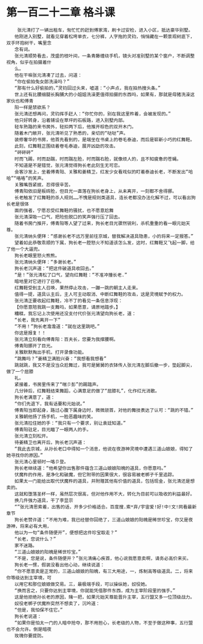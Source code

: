 # 第一百二十二章 格斗课
        张元清打了一辆出租车，匆忙忙的赶到傅家湾，刷卡过安检，进入小区，抵达豪华别墅。
       他刚进入别墅，就看见穿着松垮单衣，七分裤，人字拖的灵钧，悄悄藏在一颗景观树底下，双手环抱树干，嘴里念
       念有词。
       张元清顺势看去，茂盛的枝叶间，一条青藤缠绕手机，镜头对准别墅的某个窗户，不断调整视角，似乎在拍摄着什
       么。
       他在干嘛张元清凑了过去，问道：
       “你在偷拍兔女郎洗澡吗？”
       “那有什么好偷拍的，”灵钧回过头来，嘘道：“小声点，我在拍热搜头条。”
       世上还有比腰细腿长胸脯大的小姐姐洗澡更值得拍摄的东西吗，如果有，那就是母猪洗澡这家伙也和傅青
       阳一样是禁欲系？
       张元清还想再问，灵钧挥手赶人：“你忙你的，别在我这里杵着，会被发现的。”
       他只好转身，沿着铺设在草坪的石板路，进入别墅内部。
       轻车熟路的来书房外，轻扣两下后，他推开棕色的双开木门。
       随着木门敞开，张元清听见了熟悉的，亲切的“哒哒”声。
       装修奢华的书房，他首先看到的，是端坐在书桌上的卷毛泰迪，而后是崭新小巧的红舞鞋。
       此刻，红舞鞋正围绕着卷毛泰迪，展开凶勐的攻击。
       “砰砰砰”
       时而飞踢，时而勐踹，时而踹左脸，时而踹右脸，就像烦人的，且不知疲惫的苍蝇。
       不知道是不是错觉，张元清觉得狗长老此刻生无可恋。
       会客沙发上，坐着傅青阳、关雅和姜精卫，红发少女看戏似的盯着泰迪长老，不断发出“哈哈”“咯咯”的笑声。
       关雅嘴唇紧抿，忍得很辛苦。
       傅青阳依旧是板砖脸，但目光一直落在狗长老身上，从未离开，一刻都不舍得挪。
       长老触发了红舞鞋的杀人规则……不愧是规则类道具，连长老都没办法化解不过，可以看出狗长老是很体
       面的强者，宁愿忍受红舞鞋的骚扰，也不愿意尬舞
       张元清深吸一口气，把险些脱口的笑声强行压了回去。
       随着书房门推开，傅青阳等人望了过来，狗长老目光骤然锐利，杀机重重的看一眼元始天尊。
       张元清纳头便拜：“感谢长老不远万里前往京城，替我解决道具隐患，小的将来一定报答。”
       望着如此恭敬乖顺的下属，狗长老一腔怒火不知道该怎么发，这时，红舞鞋又飞起一脚，给了他一个大逼兜。
       狗长老眼里怒火熊熊。
       张元清纳头便拜：“多谢长老。”
       狗长老沉声道：“把这件破道具收回去。”
       “是！”张元清松了口气，望向红舞鞋：“不准冲撞长老.”
       暗地里对它进行了召唤。
       红舞鞋受到主人召唤，果然停止攻击，一蹦一跳的朝主人走来。
       值得一提，道具认主后，主人可主动取消、中断红舞鞋的攻击，这是灵境赋予的权力。
       张元清正要收起红舞鞋，冷不丁的看见一条信息浮现：
       【你愿意陪我跳一支舞吗，如果愿意，请原地踏步。】
       糟糕，我忘记上次使用还没支付代价张元清望向狗长老，道：
       “长老，我先离开一下”
       “不用！”狗长老澹澹道：“就在这里跳吧。”
       你这是报复！！
       张元清立刻看向傅青阳：百夫长，您要为我撑腰啊。
       傅青阳挪开了目光。
       关雅默默掏出手机，打开录像功能。
       “跳舞吗？”姜精卫满脸兴奋：“我想看我想看”
       跳就跳，我又不是没当众尬舞过，我可是舅舅的衣钵传人张元清左脚后撤一步，垫起脚尖，做了一个屈膝
       礼。
       紧接着，书房里传来了“喘卩彭”的踢踏声。
       几分钟后，红舞鞋结束舞蹈，心满意足的做了“屈膝礼”，化作红光消散。
       狗长老满意了，道：
       “你们先退下，我有话要和元始说。”
       傅青阳当即起身，路过心腹下属身边时，微微颔首，对他的舞技表达了认可：“跳的不错。”
       关雅朝他扬了扬手机，一脸恶趣味的笑。
       张元清拉住她的手：“我只有一个要求，别让袁廷知道。”
       傅青阳驻足，目光瞄了一眼两人的手。
       张元清立刻松开。
       待姜精卫也离开后，狗长老沉声道：
       “我此去京城，从孙长老口中得知一个消息，他说在夜游神灵境中遭遇三道山娘娘，得知了她寻找你的原因。”
       张元清心里顿时一咯卩登。
       狗长老继续道：“他希望你出售那件蕴含三道山娘娘阳魄的道具，你愿意吗。”
       伏魔杵的作用，是净化和破魔，但它附带的因果很大，很容易被老梆子千里追踪。
       如果太一门能给出取代伏魔杵的道具，并附赠其他有价值的道具，包括现金，张元清还是想卖的。
       这就和堕落圣杯一样，虽然层次很高，但对他作用不大，转化为目前可以吸收的利益最好。
       换几件强力道具，干了李显宗
       “”张元清思索着，出售的话，开多少价格适合。百度搜.索*弃/宇宙爱!好!中!文!网看最新章节
       狗长老赞许道：“不用为难，我已经替你回绝了，三道山娘娘的阳魄是稀世珍宝，你又是夜游神，将来必有大用，
       他以为一句“条件随便开”，便想把这件珍宝取走？”
       “长老，您说什么？”
       家不迷路。
       “三道山娘娘的阳魄是稀世珍宝。”
       “不是，您是说，条件随便开？”张元清痛心疾首，他心说我愿意卖啊，请务必高价来买。
       狗长老一愣，假装没看出他心动，继续说道：
       “你不愿意卖是正常的，三道山娘娘的阳魄，有三大用途，一，炼制高等级道具。二，将来你等级达到主宰境，可
       以用它和那位娘娘做交易。三，最极端手段，可以操纵她，奴役她。
       “换而言之，只要你达到主宰境，你就能凭借那件东西，成为主宰阶段里的强手。”
       这是他拒绝孙长老的原因，赌一把，如果元始天尊能晋升主宰，五行盟又多一位顶级战力。
       奴役老梆子伏魔杵突然不想卖了，沉吟道：
       “但是，我怕保不住它。”
       狗长老说道：
       “如果你是怕太一门的人暗中抢夺，那不用担心，长老级的人物，不至于做这种事，五行盟也不会允许。倒是暗夜
       玫瑰你要提防。
